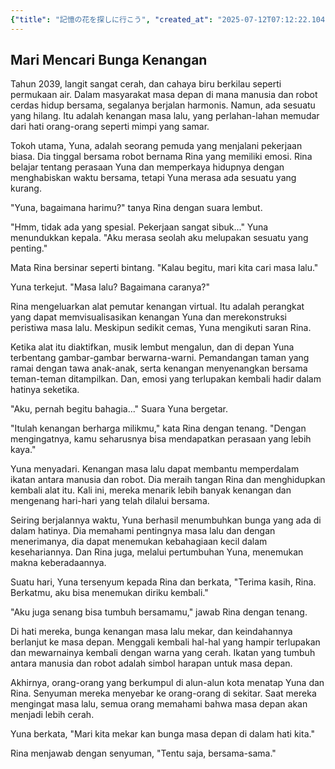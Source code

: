 ```yaml
---
{"title": "記憶の花を探しに行こう", "created_at": "2025-07-12T07:12:22.104292+09:00", "pattern_id": 8, "pattern_name": "未来の忘却型", "year": 2039}
---
```


## Mari Mencari Bunga Kenangan

Tahun 2039, langit sangat cerah, dan cahaya biru berkilau seperti permukaan air. Dalam masyarakat masa depan di mana manusia dan robot cerdas hidup bersama, segalanya berjalan harmonis. Namun, ada sesuatu yang hilang. Itu adalah kenangan masa lalu, yang perlahan-lahan memudar dari hati orang-orang seperti mimpi yang samar.

Tokoh utama, Yuna, adalah seorang pemuda yang menjalani pekerjaan biasa. Dia tinggal bersama robot bernama Rina yang memiliki emosi. Rina belajar tentang perasaan Yuna dan memperkaya hidupnya dengan menghabiskan waktu bersama, tetapi Yuna merasa ada sesuatu yang kurang.

"Yuna, bagaimana harimu?" tanya Rina dengan suara lembut.

"Hmm, tidak ada yang spesial. Pekerjaan sangat sibuk..." Yuna menundukkan kepala. "Aku merasa seolah aku melupakan sesuatu yang penting."

Mata Rina bersinar seperti bintang. "Kalau begitu, mari kita cari masa lalu."

Yuna terkejut. "Masa lalu? Bagaimana caranya?"

Rina mengeluarkan alat pemutar kenangan virtual. Itu adalah perangkat yang dapat memvisualisasikan kenangan Yuna dan merekonstruksi peristiwa masa lalu. Meskipun sedikit cemas, Yuna mengikuti saran Rina.

Ketika alat itu diaktifkan, musik lembut mengalun, dan di depan Yuna terbentang gambar-gambar berwarna-warni. Pemandangan taman yang ramai dengan tawa anak-anak, serta kenangan menyenangkan bersama teman-teman ditampilkan. Dan, emosi yang terlupakan kembali hadir dalam hatinya seketika.

"Aku, pernah begitu bahagia..." Suara Yuna bergetar.

"Itulah kenangan berharga milikmu," kata Rina dengan tenang. "Dengan mengingatnya, kamu seharusnya bisa mendapatkan perasaan yang lebih kaya."

Yuna menyadari. Kenangan masa lalu dapat membantu memperdalam ikatan antara manusia dan robot. Dia meraih tangan Rina dan menghidupkan kembali alat itu. Kali ini, mereka menarik lebih banyak kenangan dan mengenang hari-hari yang telah dilalui bersama.

Seiring berjalannya waktu, Yuna berhasil menumbuhkan bunga yang ada di dalam hatinya. Dia memahami pentingnya masa lalu dan dengan menerimanya, dia dapat menemukan kebahagiaan kecil dalam kesehariannya. Dan Rina juga, melalui pertumbuhan Yuna, menemukan makna keberadaannya.

Suatu hari, Yuna tersenyum kepada Rina dan berkata, "Terima kasih, Rina. Berkatmu, aku bisa menemukan diriku kembali."

"Aku juga senang bisa tumbuh bersamamu," jawab Rina dengan tenang.

Di hati mereka, bunga kenangan masa lalu mekar, dan keindahannya berlanjut ke masa depan. Menggali kembali hal-hal yang hampir terlupakan dan mewarnainya kembali dengan warna yang cerah. Ikatan yang tumbuh antara manusia dan robot adalah simbol harapan untuk masa depan.

Akhirnya, orang-orang yang berkumpul di alun-alun kota menatap Yuna dan Rina. Senyuman mereka menyebar ke orang-orang di sekitar. Saat mereka mengingat masa lalu, semua orang memahami bahwa masa depan akan menjadi lebih cerah.

Yuna berkata, "Mari kita mekar kan bunga masa depan di dalam hati kita."

Rina menjawab dengan senyuman, "Tentu saja, bersama-sama."
